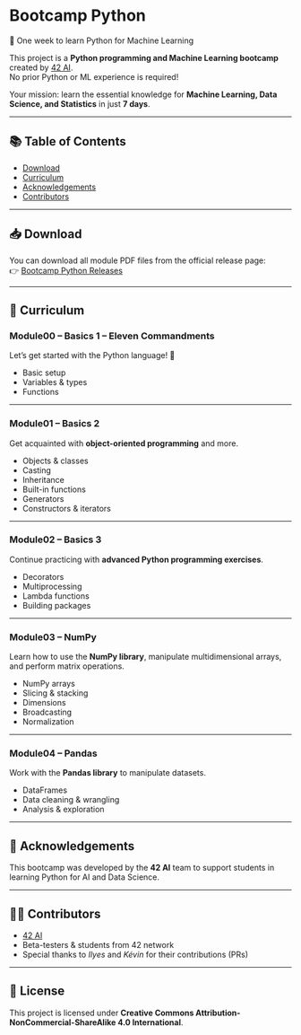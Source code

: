 # Bootcamp Python

🚀 One week to learn Python for Machine Learning  

This project is a **Python programming and Machine Learning bootcamp** created by [42 AI](https://github.com/42-AI).  
No prior Python or ML experience is required!  

Your mission: learn the essential knowledge for **Machine Learning, Data Science, and Statistics** in just **7 days**.  

---

## 📚 Table of Contents
- [Download](#download)
- [Curriculum](#curriculum)
- [Acknowledgements](#acknowledgements)
- [Contributors](#contributors)

---

## 📥 Download
You can download all module PDF files from the official release page:  
👉 [Bootcamp Python Releases](https://github.com/42-AI/bootcamp_python/releases)

---

## 📘 Curriculum

### Module00 – Basics 1 – Eleven Commandments
Let’s get started with the Python language! 🐍  
- Basic setup  
- Variables & types  
- Functions  

---

### Module01 – Basics 2
Get acquainted with **object-oriented programming** and more.  
- Objects & classes  
- Casting  
- Inheritance  
- Built-in functions  
- Generators  
- Constructors & iterators  

---

### Module02 – Basics 3
Continue practicing with **advanced Python programming exercises**.  
- Decorators  
- Multiprocessing  
- Lambda functions  
- Building packages  

---

### Module03 – NumPy
Learn how to use the **NumPy library**, manipulate multidimensional arrays, and perform matrix operations.  
- NumPy arrays  
- Slicing & stacking  
- Dimensions  
- Broadcasting  
- Normalization  

---

### Module04 – Pandas
Work with the **Pandas library** to manipulate datasets.  
- DataFrames  
- Data cleaning & wrangling  
- Analysis & exploration  

---

## 🙏 Acknowledgements
This bootcamp was developed by the **42 AI** team to support students in learning Python for AI and Data Science.

---

## 👩‍💻 Contributors
- [42 AI](https://github.com/42-AI)  
- Beta-testers & students from 42 network  
- Special thanks to *Ilyes* and *Kévin* for their contributions (PRs)

---

## 📜 License
This project is licensed under **Creative Commons Attribution-NonCommercial-ShareAlike 4.0 International**.  
